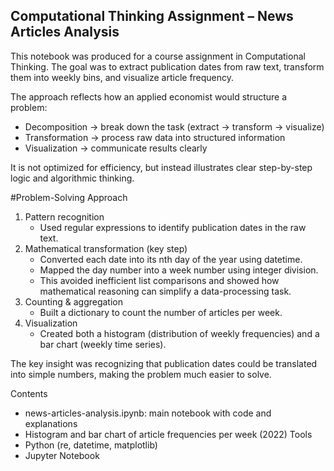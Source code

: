 ## Computational Thinking Assignment – News Articles Analysis

This notebook was produced for a course assignment in Computational Thinking. The goal was to extract publication dates from raw text, transform them into weekly bins, and visualize article frequency.

The approach reflects how an applied economist would structure a problem:
* Decomposition → break down the task (extract → transform → visualize)
* Transformation → process raw data into structured information
* Visualization → communicate results clearly

It is not optimized for efficiency, but instead illustrates clear step-by-step logic and algorithmic thinking.

#Problem-Solving Approach

1. Pattern recognition
   * Used regular expressions to identify publication dates in the raw text.
2. Mathematical transformation (key step)
   * Converted each date into its nth day of the year using datetime.
   * Mapped the day number into a week number using integer division.
   * This avoided inefficient list comparisons and showed how mathematical reasoning can simplify a data-processing task.
4. Counting & aggregation
   * Built a dictionary to count the number of articles per week.
5. Visualization
   * Created both a histogram (distribution of weekly frequencies) and a bar chart (weekly time series).

The key insight was recognizing that publication dates could be translated into simple numbers, making the problem much easier to solve.

Contents
* news-articles-analysis.ipynb: main notebook with code and explanations
* Histogram and bar chart of article frequencies per week (2022)
Tools
* Python (re, datetime, matplotlib)
* Jupyter Notebook

